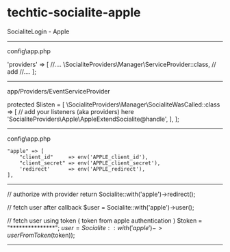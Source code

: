 # techtic-socialite-apple
SocialiteLogin - Apple

-----------------------------------

config\app.php

'providers' => [
    //....
    \SocialiteProviders\Manager\ServiceProvider::class, // add
    //....
];

-----------------------------------

app/Providers/EventServiceProvider

protected $listen = [
    \SocialiteProviders\Manager\SocialiteWasCalled::class => [
        // add your listeners (aka providers) here
        'SocialiteProviders\\Apple\\AppleExtendSocialite@handle',
    ],
];

-----------------------------------

config\app.php

    "apple" => [
        "client_id"     => env('APPLE_client_id'),
        "client_secret" => env('APPLE_client_secret'),
        'redirect'      => env('APPLE_redirect'),
    ],

-----------------------------------

// authorize with provider
return Socialite::with('apple')->redirect();

// fetch user after callback
$user = Socialite::with('apple')->user();

// fetch user using token ( token from apple authentication )
$token = "***************";
$user = Socialite::with('apple')->userFromToken($token));

-----------------------------------
